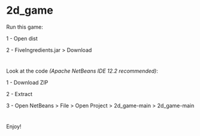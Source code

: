 # 2d_game
Run this game:

1 - Open dist

2 - FiveIngredients.jar > Download
#
Look at the code *(Apache NetBeans IDE 12.2 recommended)*:

1 - Download ZIP

2 - Extract

3 - Open NetBeans > File > Open Project > 2d_game-main > 2d_game-main
#
Enjoy!
